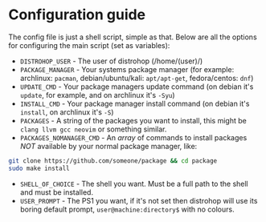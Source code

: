 # Configuration guide
The config file is just a shell script, simple as that.
Below are all the options for configuring the main script
(set as variables):

- ``DISTROHOP_USER`` - The user of distrohop (/home/(user)/)
- ``PACKAGE_MANAGER`` - Your systems package manager (for example:
  archlinux: ``pacman``, debian/ubuntu/kali: ``apt/apt-get``,
  fedora/centos: ``dnf``)
- ``UPDATE_CMD`` - Your package managers update command (on debian
  it's ``update``, for example, and on archlinux it's ``-Syu``)
- ``INSTALL_CMD`` - Your package manager install command (on debian
  it's ``install``, on archlinux it's ``-S``)
- ``PACKAGES`` - A string of the packages you want to install, this
  might be ``clang llvm gcc neovim`` or something similar.
- ``PACKAGES_NOMANAGER_CMD`` - An *array* of commands to install
  packages *NOT* available by your normal package manager, like:
```sh
git clone https://github.com/someone/package && cd package
sudo make install
```
- ``SHELL_OF_CHOICE`` - The shell you want. Must be a full path to
  the shell and must be installed.
- ``USER_PROMPT`` - The PS1 you want, if it's not set then distrohop
  will use its boring default prompt, ``user@machine:directory$`` with
  no colours.
